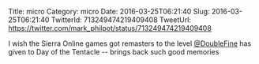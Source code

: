 Title: micro
Category: micro
Date: 2016-03-25T06:21:40
Slug: 2016-03-25T06:21:40
TwitterId: 713249474219409408
TweetUrl: https://twitter.com/mark_philpot/status/713249474219409408

I wish the Sierra Online games got remasters to the level [@DoubleFine](https://twitter.com/DoubleFine) has given to Day of the Tentacle -- brings back such good memories